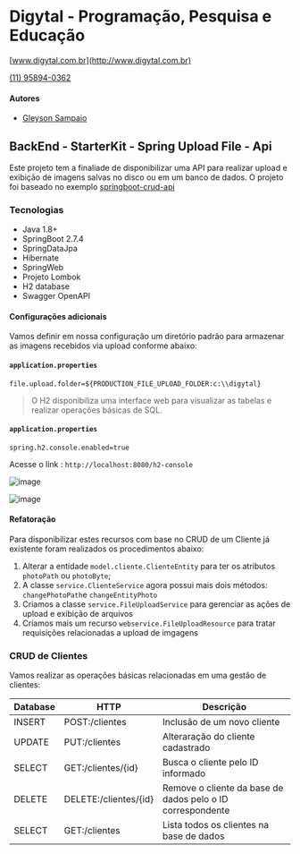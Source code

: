 # Digytal - Programação, Pesquisa e Educação
[www.digytal.com.br](http://www.digytal.com.br)

[(11) 95894-0362](https://api.whatsapp.com/send?phone=5511958940362)

#### Autores
- [Gleyson Sampaio](https://github.com/glysns)

## BackEnd - StarterKit - Spring Upload File - Api

Este projeto tem a finaliade de disponibilizar uma API para realizar upload e exibição de imagens salvas no disco ou em um banco de dados. O projeto foi baseado no exemplo [springboot-crud-api](https://github.com/glysns/backend-stater-kit/tree/main/spring/springboot-crud-api)

### Tecnologias

* Java 1.8+
* SpringBoot 2.7.4
* SpringDataJpa
* Hibernate
* SpringWeb
* Projeto Lombok
* H2 database
* Swagger OpenAPI


#### Configurações adicionais

Vamos definir em nossa configuração um diretório padrão para armazenar as imagens recebidos via upload conforme abaixo:

#### **`application.properties`**
```shell
file.upload.folder=${PRODUCTION_FILE_UPLOAD_FOLDER:c:\\digytal}
```

> O H2 disponibiliza uma interface web para visualizar as tabelas e realizar operações básicas de SQL.

#### **`application.properties`**
```shell
spring.h2.console.enabled=true
```

Acesse o link : `http://localhost:8080/h2-console`

![image](https://github.com/glysns/backend-stater-kit/blob/main/spring/springboot-crud-api/src/main/resources/img/h2-login.png)

![image](https://github.com/glysns/backend-stater-kit/blob/main/spring/springboot-crud-api/src/main/resources/img/h2-sql.png)

#### Refatoração

Para disponibilizar estes recursos com base no CRUD de um Cliente já existente foram realizados os procedimentos abaixo:

1. Alterar a entidade `model.cliente.ClienteEntity` para ter os atributos `photoPath` ou `photoByte`;
2. A classe `service.ClienteService` agora possui mais dois métodos: `changePhotoPath`e `changeEntityPhoto`
3. Criamos a classe `service.FileUploadService` para gerenciar as ações de upload e exibição de arquivos
4. Criamos mais um recurso `webservice.FileUploadResource` para tratar requisições relacionadas a upload de imgagens  


### CRUD de Clientes

Vamos realizar as operações básicas relacionadas em uma gestão de clientes:

| Database | HTTP                  | Descrição                                                  |
|----------|-----------------------|------------------------------------------------------------|
| INSERT   | POST:/clientes        | Inclusão de um novo cliente                                |
| UPDATE   | PUT:/clientes         | Alteraração do cliente cadastrado                          |
| SELECT   | GET:/clientes/{id}    | Busca o cliente pelo ID informado                          |
| DELETE   | DELETE:/clientes/{id} | Remove o cliente da base de dados pelo o ID correspondente |
| SELECT   | GET:/clientes         | Lista todos os clientes na base de dados                   |


